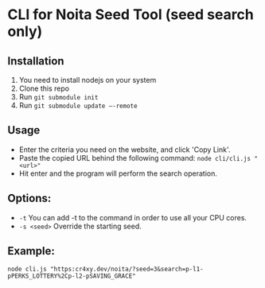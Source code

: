 # CLI for Noita Seed Tool (seed search only)
## Installation
1. You need to install nodejs on your system
2. Clone this repo
3. Run `git submodule init`
4. Run `git submodule update –-remote`
## Usage
 - Enter the criteria you need on the website, and click 'Copy Link'.
 - Paste the copied URL behind the following command: `node cli/cli.js "<url>"`
 - Hit enter and the program will perform the search operation.
 ## Options:
  - `-t`
            You can add -t to the command in order to use all your CPU cores.
  - `-s <seed>`
            Override the starting seed.
## Example:
`node cli.js "https:cr4xy.dev/noita/?seed=3&search=p-l1-pPERKS_LOTTERY%2Cp-l2-pSAVING_GRACE"`
